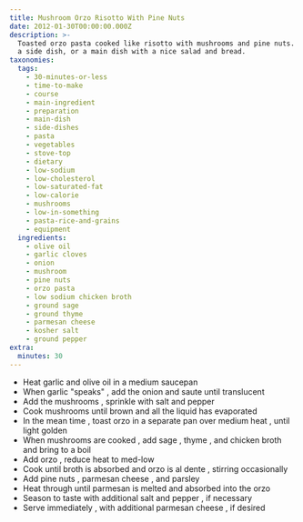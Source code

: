 ```yaml
---
title: Mushroom Orzo Risotto With Pine Nuts
date: 2012-01-30T00:00:00.000Z
description: >-
  Toasted orzo pasta cooked like risotto with mushrooms and pine nuts. serve as
  a side dish, or a main dish with a nice salad and bread.
taxonomies:
  tags:
    - 30-minutes-or-less
    - time-to-make
    - course
    - main-ingredient
    - preparation
    - main-dish
    - side-dishes
    - pasta
    - vegetables
    - stove-top
    - dietary
    - low-sodium
    - low-cholesterol
    - low-saturated-fat
    - low-calorie
    - mushrooms
    - low-in-something
    - pasta-rice-and-grains
    - equipment
  ingredients:
    - olive oil
    - garlic cloves
    - onion
    - mushroom
    - pine nuts
    - orzo pasta
    - low sodium chicken broth
    - ground sage
    - ground thyme
    - parmesan cheese
    - kosher salt
    - ground pepper
extra:
  minutes: 30
---
```

 - Heat garlic and olive oil in a medium saucepan
 - When garlic "speaks" , add the onion and saute until translucent
 - Add the mushrooms , sprinkle with salt and pepper
 - Cook mushrooms until brown and all the liquid has evaporated
 - In the mean time , toast orzo in a separate pan over medium heat , until light golden
 - When mushrooms are cooked , add sage , thyme , and chicken broth and bring to a boil
 - Add orzo , reduce heat to med-low
 - Cook until broth is absorbed and orzo is al dente , stirring occasionally
 - Add pine nuts , parmesan cheese , and parsley
 - Heat through until parmesan is melted and absorbed into the orzo
 - Season to taste with additional salt and pepper , if necessary
 - Serve immediately , with additional parmesan cheese , if desired
